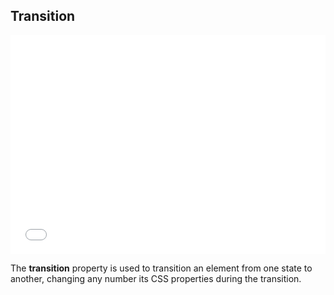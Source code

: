 ## Transition

<iframe height='350' scrolling='no' src='//codepen.io/theponti/embed/gbmZdN/' frameborder='no' allowtransparency='true' allowfullscreen='true' style='width: 100%;'>See the Pen <a href='http://codepen.io/theponti/pen/gbmZdN/'>gbmZdN</a> by CJ Ponti (<a href='http://codepen.io/theponti'>@theponti</a>) on <a href='http://codepen.io'>CodePen</a>.
</iframe>

The **transition** property is used to transition an element from one state to
another, changing any number its CSS properties during the transition.
